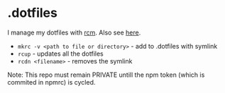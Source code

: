 # .dotfiles

I manage my dotfiles with [rcm](https://github.com/thoughtbot/rcm). Also see [here](https://github.com/jaskaransarkaria/.dotfiles).

- `mkrc -v <path to file or directory>` - add to .dotfiles with symlink
- `rcup` - updates all the dotfiles
- `rcdn <filename>` - removes the symlink

Note: This repo must remain PRIVATE untill the npm token (which is commited in npmrc) is cycled.
